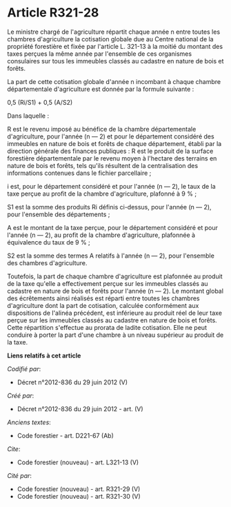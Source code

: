 # Article R321-28

Le ministre chargé de l'agriculture répartit chaque année n entre toutes les chambres d'agriculture la cotisation globale due
au Centre national de la propriété forestière et fixée par l'article L. 321-13 à la moitié du montant des taxes perçues la
même année par l'ensemble de ces organismes consulaires sur tous les immeubles classés au cadastre en nature de bois et
forêts.

La part de cette cotisation globale d'année n incombant à chaque chambre départementale d'agriculture est donnée par la
formule suivante :

0,5 (Ri/S1) + 0,5 (A/S2)

Dans laquelle :

R est le revenu imposé au bénéfice de la chambre départementale d'agriculture, pour l'année (n ― 2) et pour le département
considéré des immeubles en nature de bois et forêts de chaque département, établi par la direction générale des finances
publiques : R est le produit de la surface forestière départementale par le revenu moyen à l'hectare des terrains en nature
de bois et forêts, tels qu'ils résultent de la centralisation des informations contenues dans le fichier parcellaire ;

i est, pour le département considéré et pour l'année (n ― 2), le taux de la taxe perçue au profit de la chambre
d'agriculture, plafonné à 9 % ;

S1 est la somme des produits Ri définis ci-dessus, pour l'année (n ― 2), pour l'ensemble des départements ;

A est le montant de la taxe perçue, pour le département considéré et pour l'année (n ― 2), au profit de la chambre
d'agriculture, plafonnée à équivalence du taux de 9 % ;

S2 est la somme des termes A relatifs à l'année (n ― 2), pour l'ensemble des chambres d'agriculture.

Toutefois, la part de chaque chambre d'agriculture est plafonnée au produit de la taxe qu'elle a effectivement perçue sur les
immeubles classés au cadastre en nature de bois et forêts pour l'année (n ― 2). Le montant global des écrêtements ainsi
réalisés est réparti entre toutes les chambres d'agriculture dont la part de cotisation, calculée conformément aux
dispositions de l'alinéa précédent, est inférieure au produit réel de leur taxe perçue sur les immeubles classés au cadastre
en nature de bois et forêts. Cette répartition s'effectue au prorata de ladite cotisation. Elle ne peut conduire à porter la
part d'une chambre à un niveau supérieur au produit de la taxe.

**Liens relatifs à cet article**

_Codifié par_:

  - Décret n°2012-836 du 29 juin 2012 (V)

_Créé par_:

  - Décret n°2012-836 du 29 juin 2012 - art. (V)

_Anciens textes_:

  - Code forestier - art. D221-67 (Ab)

_Cite_:

  - Code forestier (nouveau) - art. L321-13 (V)

_Cité par_:

  - Code forestier (nouveau) - art. R321-29 (V)
  - Code forestier (nouveau) - art. R321-30 (V)
